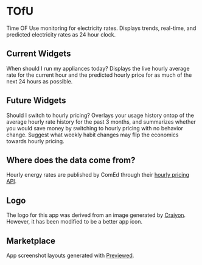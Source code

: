 # TOfU

Time OF Use monitoring for electricity rates. Displays trends, real-time, and
predicted electricity rates as 24 hour clock.

## Current Widgets

When should I run my appliances today? Displays the live hourly average rate
for the current hour and the predicted hourly price for as much of the next 24
hours as possible.

## Future Widgets

Should I switch to hourly pricing? Overlays your usage history ontop of the
average hourly rate history for the past 3 months, and summarizes whether you
would save money by switching to hourly pricing with no behavior change.
Suggest what weekly habit changes may flip the economics towards hourly
pricing.

## Where does the data come from?

Hourly energy rates are published by ComEd through their [hourly pricing
API](https://hourlypricing.comed.com/comed-hourly-pricing-apis-terms-of-service/).

## Logo

The logo for this app was derived from an image generated by
[Craiyon](https://www.craiyon.com/terms). However, it has been modified to be a
better app icon.

## Marketplace

App screenshot layouts generated with [Previewed](https://previewed.app/).
